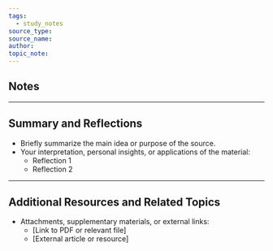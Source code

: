 ```yaml
---
tags:
  - study_notes
source_type:
source_name: 
author: 
topic_note:
---
```

## Notes


---
## Summary and Reflections

- Briefly summarize the main idea or purpose of the source. 
- Your interpretation, personal insights, or applications of the material:
  - Reflection 1
  - Reflection 2

---
## Additional Resources  and Related Topics 
- Attachments, supplementary materials, or external links:
	- [Link to PDF or relevant file]
	- [External article or resource]